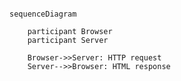 <!-- Excercise 0.4 -->

```mermaid

sequenceDiagram

    participant Browser
    participant Server

    Browser->>Server: HTTP request
    Server-->>Browser: HTML response
